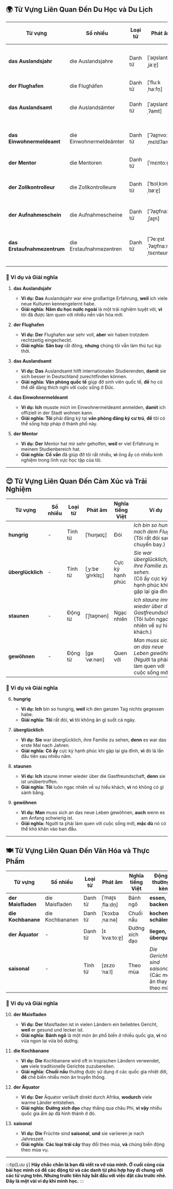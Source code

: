 ## **🌍 Từ Vựng Liên Quan Đến Du Học và Du Lịch**

|**Từ vựng**|**Số nhiều**|**Loại từ**|**Phát âm**|**Nghĩa tiếng Việt**|**Động từ thường đi kèm**|
|---|---|---|---|---|---|
|**das Auslandsjahr**|die Auslandsjahre|Danh từ|[ˈaʊ̯slantsˌjaːɐ̯]|Năm du học nước ngoài|**machen, planen**|
|**der Flughafen**|die Flughäfen|Danh từ|[ˈfluːkˌhaːfn̩]|Sân bay|**erreichen, verlassen**|
|**das Auslandsamt**|die Auslandsämter|Danh từ|[ˈaʊ̯slantsˌʔamt]|Văn phòng quốc tế|**besuchen, kontaktieren**|
|**das Einwohnermeldeamt**|die Einwohnermeldeämter|Danh từ|[ˈʔaɪ̯nvoːnɐˌmɛldʔamt]|Văn phòng đăng ký cư trú|**melden, besuchen**|
|**der Mentor**|die Mentoren|Danh từ|[ˈmɛntoːɐ̯]|Cố vấn|**finden, unterstützen**|
|**der Zollkontrolleur**|die Zollkontrolleure|Danh từ|[ˈʦɔlˌkɔntʁoˌlɪøːɐ̯]|Nhân viên kiểm tra hải quan|**arbeiten, überprüfen**|
|**der Aufnahmeschein**|die Aufnahmescheine|Danh từ|[ˈʔaʊ̯fnaːməˌʃaɪ̯n]|Giấy tạm trú|**beantragen, erhalten**|
|**das Erstaufnahmezentrum**|die Erstaufnahmezentren|Danh từ|[ˈʔeːɐ̯stˌʔaʊ̯fnaːməˌtsɛntʁʊm]|Trung tâm tiếp nhận ban đầu|**besuchen, melden**|

### **📌 Ví dụ và Giải nghĩa**

1. **das Auslandsjahr**
    
    - **Ví dụ:** **Das** Auslandsjahr war eine großartige Erfahrung, **weil** ich viele neue Kulturen kennengelernt habe.
    - **Giải nghĩa:** **Năm du học nước ngoài** là một trải nghiệm tuyệt vời, **vì** tôi đã được làm quen với nhiều nền văn hóa mới.
2. **der Flughafen**
    
    - **Ví dụ:** **Der** Flughafen war sehr voll, **aber** wir haben trotzdem rechtzeitig eingecheckt.
    - **Giải nghĩa:** **Sân bay** rất đông, **nhưng** chúng tôi vẫn làm thủ tục kịp thời.
3. **das Auslandsamt**
    
    - **Ví dụ:** **Das** Auslandsamt hilft internationalen Studierenden, **damit** sie sich besser in Deutschland zurechtfinden können.
    - **Giải nghĩa:** **Văn phòng quốc tế** giúp đỡ sinh viên quốc tế, **để** họ có thể dễ dàng thích nghi với cuộc sống ở Đức.
4. **das Einwohnermeldeamt**
    
    - **Ví dụ:** **Ich** musste mich im Einwohnermeldeamt anmelden, **damit** ich offiziell in der Stadt wohnen kann.
    - **Giải nghĩa:** **Tôi** phải đăng ký tại **văn phòng đăng ký cư trú**, **để** tôi có thể sống hợp pháp ở thành phố này.
5. **der Mentor**
    
    - **Ví dụ:** **Der** Mentor hat mir sehr geholfen, **weil** er viel Erfahrung in meinem Studienbereich hat.
    - **Giải nghĩa:** **Cố vấn** đã giúp đỡ tôi rất nhiều, **vì** ông ấy có nhiều kinh nghiệm trong lĩnh vực học tập của tôi.

---
## **😊 Từ Vựng Liên Quan Đến Cảm Xúc và Trải Nghiệm**

|**Từ vựng**|**Số nhiều**|**Loại từ**|**Phát âm**|**Nghĩa tiếng Việt**|**Ví dụ**|
|---|---|---|---|---|---|
|**hungrig**|-|Tính từ|[ˈhʊŋʁɪç]|Đói|_Ich bin so hungrig nach dem Flug._  <br>(Tôi rất đói sau chuyến bay.)|
|**überglücklich**|-|Tính từ|[ˌyːbɐˈɡlʏklɪç]|Cực kỳ hạnh phúc|_Sie war überglücklich, ihre Familie zu sehen._  <br>(Cô ấy cực kỳ hạnh phúc khi gặp lại gia đình.)|
|**staunen**|-|Động từ|[ˈʃtaʊ̯nən]|Ngạc nhiên|_Ich staune immer wieder über die Gastfreundschaft._  <br>(Tôi luôn ngạc nhiên về sự hiếu khách.)|
|**gewöhnen**|-|Động từ|[ɡəˈvøːnən]|Quen với|_Man muss sich an das neue Leben gewöhnen._  <br>(Người ta phải làm quen với cuộc sống mới.)|

### **📌 Ví dụ và Giải nghĩa**

6. **hungrig**
    
    - **Ví dụ:** **Ich** bin so hungrig, **weil** ich den ganzen Tag nichts gegessen habe.
    - **Giải nghĩa:** **Tôi** rất đói, **vì** tôi không ăn gì suốt cả ngày.
7. **überglücklich**
    
    - **Ví dụ:** **Sie** war überglücklich, ihre Familie zu sehen, **denn** es war das erste Mal nach Jahren.
    - **Giải nghĩa:** **Cô ấy** cực kỳ hạnh phúc khi gặp lại gia đình, **vì** đó là lần đầu tiên sau nhiều năm.
8. **staunen**
    
    - **Ví dụ:** **Ich** staune immer wieder über die Gastfreundschaft, **denn** sie ist unübertroffen.
    - **Giải nghĩa:** **Tôi** luôn ngạc nhiên về sự hiếu khách, **vì** nó không có gì sánh bằng.
9. **gewöhnen**
    
    - **Ví dụ:** **Man** muss sich an das neue Leben gewöhnen, **auch** wenn es am Anfang schwierig ist.
    - **Giải nghĩa:** Người ta phải làm quen với cuộc sống mới, **mặc dù** nó có thể khó khăn vào ban đầu.

---
## **🍽️ Từ Vựng Liên Quan Đến Văn Hóa và Thực Phẩm**

|**Từ vựng**|**Số nhiều**|**Loại từ**|**Phát âm**|**Nghĩa tiếng Việt**|**Động từ thường đi kèm**|
|---|---|---|---|---|---|
|**der Maisfladen**|die Maisfladen|Danh từ|[ˈmaɪ̯sˌflaːdn̩]|Bánh ngô|**essen, backen**|
|**die Kochbanane**|die Kochbananen|Danh từ|[ˈkɔxbaˌnaːnə]|Chuối nấu|**kochen, schälen**|
|**der Äquator**|-|Danh từ|[ɛˈkvaːtoːɐ̯]|Đường xích đạo|**liegen, überqueren**|
|**saisonal**|-|Tính từ|[zɛzoˈnaːl]|Theo mùa|_Die Gerichte sind saisonal._  <br>(Các món ăn thay đổi theo mùa.)|

### **📌 Ví dụ và Giải nghĩa**

10. **der Maisfladen**
    
    - **Ví dụ:** **Der** Maisfladen ist in vielen Ländern ein beliebtes Gericht, **weil** er gesund und lecker ist.
    - **Giải nghĩa:** **Bánh ngô** là một món ăn phổ biến ở nhiều quốc gia, **vì** nó vừa ngon lại vừa bổ dưỡng.
11. **die Kochbanane**
    
    - **Ví dụ:** **Die** Kochbanane wird oft in tropischen Ländern verwendet, **um** viele traditionelle Gerichte zuzubereiten.
    - **Giải nghĩa:** **Chuối nấu** thường được sử dụng ở các quốc gia nhiệt đới, **để** chế biến nhiều món ăn truyền thống.
12. **der Äquator**
    
    - **Ví dụ:** **Der** Äquator verläuft direkt durch Afrika, **wodurch** viele warme Länder entstehen.
    - **Giải nghĩa:** **Đường xích đạo** chạy thẳng qua châu Phi, **vì vậy** nhiều quốc gia ấm áp đã hình thành ở đó.
13. **saisonal**
    
    - **Ví dụ:** **Die** Früchte sind **saisonal**, **und** sie variieren je nach Jahreszeit.
    - **Giải nghĩa:** **Các loại trái cây** thay đổi theo mùa, **và** chúng biến động theo mùa vụ.



---
:::tip[Lưu ý]
**Hãy chắc chắn là bạn đã viết ra vở của mình. Ở cuối cùng của bài học mình có để các động từ và các danh từ phù hợp hay đi chung với các từ vựng trên. Nhưng trước tiên hãy bắt đầu với việc đặt câu trước nhé. Đây là một vài ví dụ khi mình học.**
:::